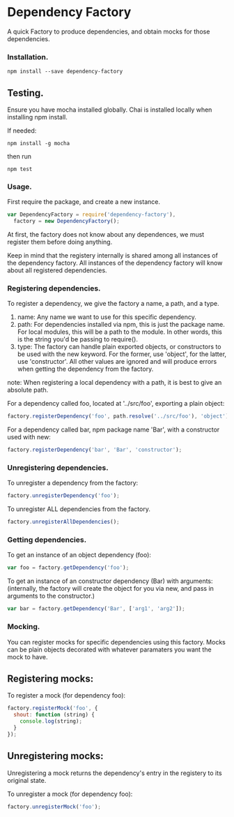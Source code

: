 # Dependency Factory

A quick Factory to produce dependencies, and obtain mocks for those dependencies.

### Installation.

````
npm install --save dependency-factory
````

## Testing.
Ensure you have mocha installed globally.  Chai is installed locally when installing npm install.

If needed:
````
npm install -g mocha
````
then run

````
npm test
````

### Usage.
First require the package, and create a new instance.
```` javascript
var DependencyFactory = require('dependency-factory'),
  factory = new DependencyFactory();
````

At first, the factory does not know about any dependences, we must register them before doing anything.

Keep in mind that the registery internally is shared among all instances of the dependency factory.  All instances of the dependency factory will know about all registered dependencies.

### Registering dependencies.
To register a dependency, we give the factory a name, a path, and a type.
1. name: Any name we want to use for this specific dependency.
2. path: For dependencies installed via npm, this is just the package name.  For local modules, this will be a path to the module.  In other words, this is the string you'd be passing to require().
3. type: The factory can handle plain exported objects, or constructors to be used with the new keyword.  For the former, use 'object', for the latter, use 'constructor'.  All other values are ignored and will produce errors when getting the dependency from the factory.

note: When registering a local dependency with a path, it is best to give an absolute path.

For a dependency called foo, located at '../src/foo', exporting a plain object:
```` javascript
factory.registerDependency('foo', path.resolve('../src/foo'), 'object');
````

For a dependency called bar, npm package name 'Bar', with a constructor used with new:
```` javascript
factory.registerDependency('bar', 'Bar', 'constructor');
````

### Unregistering dependencies.
To unregister a dependency from the factory:
```` javascript
factory.unregisterDependency('foo');
````

To unregister ALL dependencies from the factory.
```` javascript
factory.unregisterAllDependencies();
````

### Getting dependencies.
To get an instance of an object dependency (foo):
```` javascript
var foo = factory.getDependency('foo');
````

To get an instance of an constructor dependency (Bar) with arguments:
(internally, the factory will create the object for you via new, and pass in arguments to the constructor.)
```` javascript
var bar = factory.getDependency('Bar', ['arg1', 'arg2']);
````

### Mocking.
You can register mocks for specific dependencies using this factory.  Mocks can be plain objects decorated with whatever paramaters you want the mock to have.

## Registering mocks:

To register a mock (for dependency foo):
```` javascript
factory.registerMock('foo', {
  shout: function (string) {
    console.log(string);
  }
});
````

## Unregistering mocks:

Unregistering a mock returns the dependency's entry in the registery to its original state.

To unregister a mock (for dependency foo):
```` javascript
factory.unregisterMock('foo');
````
